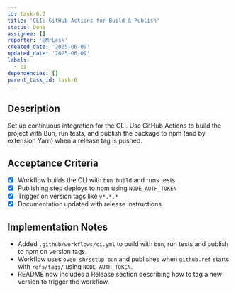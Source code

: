 ```yaml
---
id: task-6.2
title: 'CLI: GitHub Actions for Build & Publish'
status: Done
assignee: []
reporter: '@MrLesk'
created_date: '2025-06-09'
updated_date: '2025-06-09'
labels:
  - ci
dependencies: []
parent_task_id: task-6
---
```

## Description

Set up continuous integration for the CLI. Use GitHub Actions to build the project with Bun, run tests, and publish the package to npm (and by extension Yarn) when a release tag is pushed.

## Acceptance Criteria

- [x] Workflow builds the CLI with `bun build` and runs tests
- [x] Publishing step deploys to npm using `NODE_AUTH_TOKEN`
- [x] Trigger on version tags like `v*.*.*`
- [x] Documentation updated with release instructions

## Implementation Notes
- Added `.github/workflows/ci.yml` to build with `bun`, run tests and publish to npm on version tags.
- Workflow uses `oven-sh/setup-bun` and publishes when `github.ref` starts with `refs/tags/` using `NODE_AUTH_TOKEN`.
- README now includes a Release section describing how to tag a new version to trigger the workflow.
